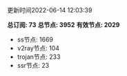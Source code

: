 更新时间2022-06-14 12:03:39

**总订阅: 73**
**总节点: 3952**
**有效节点: 2029**
- ss节点: 1669
- v2ray节点: 104
- trojan节点: 233
- ssr节点: 23
